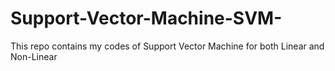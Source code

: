 # Support-Vector-Machine-SVM-
This repo contains my codes of Support Vector Machine for both Linear and Non-Linear 
